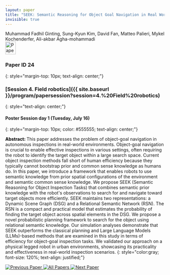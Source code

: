 ```yaml
---
layout: paper
title: "SEEK: Semantic Reasoning for Object Goal Navigation in Real World Inspection Tasks"
invisible: true
---
```

<div class="paper-authors">
<div class="paper-author-box">
    <div class="paper-author-name">Muhammad Fadhil Ginting, Sung-Kyun Kim, David Fan, Matteo Palieri, Mykel Kochenderfer, Ali-akbar Agha-mohammadi</div>
    <div class="paper-author-uni"></div>
</div>

</div><div class="paper-pdf">
                <div> <a href="https://www.roboticsproceedings.org/rss20/p024.pdf"><img src="{{ site.baseurl }}/images/paper_link.png" alt="Paper Website" width = "33"  height = "40"/></a> </div>
                </div>

### Paper ID 24
{: style="margin-top: 10px; text-align: center;"}

### [Session 4. Field robotics]({{ site.baseurl }}/program/papersession?session=4.%20Field%20robotics)
{: style="text-align: center;"}

#### Poster Session day 1 (Tuesday, July 16)
{: style="margin-top: 10px; color: #555555; text-align: center;"}

<b style="color: black;">Abstract: </b>This paper addresses the problem of object-goal navigation in autonomous inspections in real-world environments. Object-goal navigation is crucial to enable effective inspections in various settings, often requiring the robot to identify the target object within a large search space. Current object inspection methods fall short of human efficiency because they typically cannot bootstrap prior and common sense knowledge as humans do. In this paper, we introduce a framework that enables robots to use semantic knowledge from prior spatial configurations of the environment and semantic common sense knowledge. We propose SEEK (Semantic Reasoning for Object Inspection Tasks) that combines semantic prior knowledge with the robot's observations to search for and navigate toward target objects more efficiently. SEEK maintains two representations: a Dynamic Scene Graph (DSG) and a Relational Semantic Network (RSN). The RSN is a compact and practical model that estimates the probability of finding the target object across spatial elements in the DSG. We propose a novel probabilistic planning framework to search for the object using relational semantic knowledge. Our simulation analyses demonstrate that SEEK outperforms the classical planning and Large Language Models (LLMs)-based methods that are examined in this study in terms of efficiency for object-goal inspection tasks. We validated our approach on a physical legged robot in urban environments, showcasing its practicality and effectiveness in real-world inspection scenarios.
{: style="color:gray; font-size: 120%; text-align: justified;"}


<div class="paper-menu">
<a href="{{ site.baseurl }}/program/papers/023/"> <img src="{{ site.baseurl }}/images/previous_paper_icon.png" alt="Previous Paper" title="Previous Paper"/> </a>
<a href="{{ site.baseurl }}/program/papers"><img src="{{ site.baseurl }}/images/overview_icon.png" alt="All Papers" title="All Papers"/> </a>
<a href="{{ site.baseurl }}/program/papers/025/"> <img src="{{ site.baseurl }}/images/next_paper_icon.png" alt="Next Paper" title="Next Paper"/> </a>

</div>
